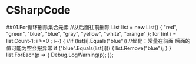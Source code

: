 # CSharpCode

##01.For循环删除集合元素
        //从后面往前删除
        List<string> list = new List<string>() { "red", "green", "blue", "blue", "gray", "yellow", "white", "orange" };
        for (int i = list.Count-1; i >=0 ; i--)
        {
            //if (list[i].Equals("blue"))
            //优化：常量在前面 后面的值可能为空会报异常
            if ("blue".Equals(list[i]))
            {
                list.Remove("blue");
            }
        }
        list.ForEach(p => { Debug.LogWarning(p); });
